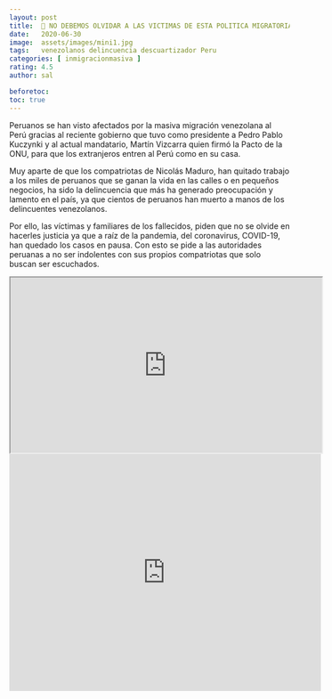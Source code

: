 ```yaml
---
layout: post
title:  🔴 NO DEBEMOS OLVIDAR A LAS VICTIMAS DE ESTA POLITICA MIGRATORIA DE FRONTERAS ABIERTAS DE PPK Y VIZCARRA
date:   2020-06-30
image:  assets/images/mini1.jpg
tags:   venezolanos delincuencia descuartizador Peru
categories: [ inmigracionmasiva ]
rating: 4.5
author: sal

beforetoc:
toc: true
---
```


Peruanos se han visto afectados por la masiva migración venezolana al Perú gracias al reciente gobierno que tuvo como presidente a Pedro Pablo Kuczynki y al actual mandatario, Martín Vizcarra quien firmó la Pacto de la ONU, para que los extranjeros entren al Perú como en su casa.

Muy aparte de que los compatriotas de Nicolás Maduro, han quitado trabajo a los miles de peruanos que se ganan la vida en las calles o en pequeños negocios, ha sido la delincuencia que más ha generado preocupación y lamento en el país, ya que cientos de peruanos han muerto a manos de los delincuentes venezolanos.

Por ello, las víctimas y familiares de los fallecidos, piden que no se olvide en hacerles justicia ya que a raíz de la pandemia, del coronavirus, COVID-19, han quedado los casos en pausa. Con esto se pide a las autoridades peruanas a no ser indolentes con sus propios compatriotas que solo buscan ser escuchados.



<iframe width="560" height="315" src="https://lbry.tv/$/embed/enmemoriadelasvictimas/a0240caf779b4e58592c9eee98ae77fdc2064fb8" allowfullscreen></iframe>


<iframe src="https://www.facebook.com/plugins/video.php?href=https%3A%2F%2Fwww.facebook.com%2F108999847303451%2Fvideos%2F250756359690758%2F&show_text=1&width=560" width="560" height="426" style="border:none;overflow:hidden" scrolling="no" frameborder="0" allowTransparency="true" allow="encrypted-media" allowFullScreen="true"></iframe>
